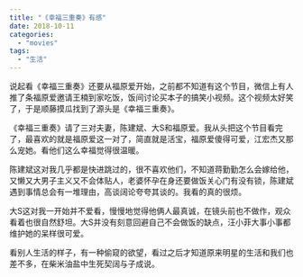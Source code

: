 ```yaml
---
title: "《幸福三重奏》有感"
date: 2018-10-11
categories: 
  - "movies"
tags: 
  - "生活"
---
```


说起看《幸福三重奏》还要从福原爱开始，之前都不知道有这个节目，微信上有人推了条福原爱邀请王楠到家吃饭，饭间讨论买本子的搞笑小视频。这个视频太好笑了，于是顺藤摸瓜找到了源头是《幸福三重奏》。

《幸福三重奏》请了三对夫妻，陈建斌、大S和福原爱。我从头把这个节目看完了，最喜欢的就是福原爱这一对了，简直就是活宝，福原爱傻得可爱，江宏杰又那么宠她。看他们这么幸福觉得很温暖。

陈建斌这对我几乎都是快进跳过的，很不喜欢他们，不知道蒋勤勤怎么会嫁给他，又懒又大男子主义又不会体贴人，老婆怀孕在身还要做饭关心门有没有锁，陈建斌遇到事情总会有一堆理由，高谈阔论夸夸其谈的。我看的真的很烦。

大S这对我一开始并不爱看，慢慢地觉得他俩人最真诚，在镜头前也不做作，观众看着也很自然舒坦。大S并没有刻意回避自己不会做饭的缺点，汪小菲大事小事都维护她的呆样很可爱。

看别人生活的样子，有一种偷窥的欲望，看过之后才知道原来明星的生活和我们也差不多，在柴米油盐中生死契阔与子成说。
